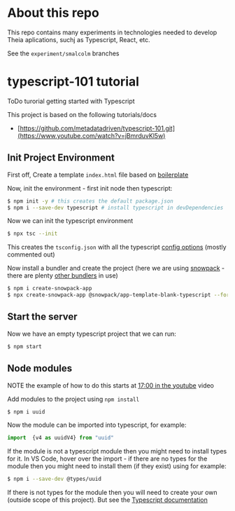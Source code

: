 # About this repo

This repo contains many experiments in technologies needed to develop Theia aplications, suchj as Typescript, React, etc.

See the `experiment/smalcolm` branches

# typescript-101 tutorial
ToDo turorial getting started with Typescript

This project is based on the following tutorials/docs
- [https://github.com/metadatadriven/typescript-101.git](https://www.youtube.com/watch?v=jBmrduvKl5w)

## Init Project Environment

First off, Create a template `index.html` file based on [boilerplate](https://www.freecodecamp.org/news/html-starter-template-a-basic-html5-boilerplate-for-index-html/)

Now, init the environment - first init node then typescript:
```sh
$ npm init -y # this creates the default package.json
$ npm i --save-dev typescript # install typescript in devDependencies
```
Now we can init the typescript environment
```sh
$ npx tsc --init
```

This creates the `tsconfig.json` with all the typescript [config options](https://www.typescriptlang.org/docs/handbook/tsconfig-json.html) (mostly commented out)

Now install a bundler and create the project (here we are using [snowpack](https://www.snowpack.dev/) - there are plenty [other bundlers](https://byby.dev/web-bundlers) in use)

```sh
$ npm i create-snowpack-app
$ npx create-snowpack-app @snowpack/app-template-blank-typescript --force
```

## Start the server

Now we have an empty typescript project that we can run:
```sh
$ npm start
```

## Node modules

NOTE the example of how to do this starts at [17:00 in the youtube](https://youtu.be/jBmrduvKl5w?si=mlYExiBswTwBnOcy&t=1021) video

Add modules to the project using `npm install`
```sh
$ npm i uuid
```

Now the module can be imported into typescript, for example:
```typescript
import  {v4 as uuidV4} from "uuid"
```

If the module is not a typescript module then you might need to install types for it.
In VS Code, hover over the import - if there are no types for the module then you might need to install them (if they exist) using for example:

```sh
$ npm i --save-dev @types/uuid
```

If there is not types for the module then you will need to create your own (outside scope of this project). But see the [Typescript documentation](https://www.typescriptlang.org/docs/handbook/declaration-files/templates/module-d-ts.html)


